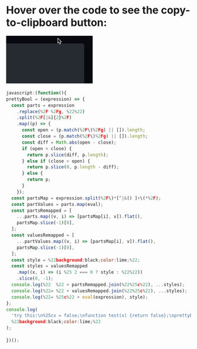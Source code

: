 <!-- View on GitHub to get the convenient copy-to-clipboard button: -->

# Hover over the code to see the copy-to-clipboard button:

![animation showing how to hover to get the copy-to-clipboard button](copy-code-to-clipboard.gif)

```js
javascript:(function(){
prettyBool = (expression) => {
  const parts = expression
    .replace(%2F %2Fg, %22%22)
    .split(%2F[|&]{2}%2F)
    .map((p) => {
      const open = (p.match(%2F\(%2Fg) || []).length;
      const close = (p.match(%2F\)%2Fg) || []).length;
      const diff = Math.abs(open - close);
      if (open > close) {
        return p.slice(diff, p.length);
      } else if (close > open) {
        return p.slice(0, p.length - diff);
      } else {
        return p;
      }
    });
  const partsMap = expression.split(%2F\)*[^|&() ]+\(*%2F);
  const partValues = parts.map(eval);
  const partsRemapped = [
    ...parts.map((v, i) => [partsMap[i], v]).flat(),
    partsMap.slice(-1)[0],
  ];
  const valuesRemapped = [
    ...partValues.map((v, i) => [partsMap[i], v]).flat(),
    partsMap.slice(-1)[0],
  ];
  const style = %22background:black;color:lime;%22;
  const styles = valuesRemapped
    .map((x, i) => (i %25 2 === 0 ? style : %22%22))
    .slice(0, -1);
  console.log(%22  %22 + partsRemapped.join(%22%25c%22), ...styles);
  console.log(%22= %22 + valuesRemapped.join(%22%25c%22), ...styles);
  console.log(%22= %25c%22 + eval(expression), style);
};
console.log(
  'try this:\n%25cx = false;\nfunction test(x) {return false};\nprettyBool(%22(true && (x || test(true)))%22);',
  %22background:black;color:lime;%22
);

})();
```
